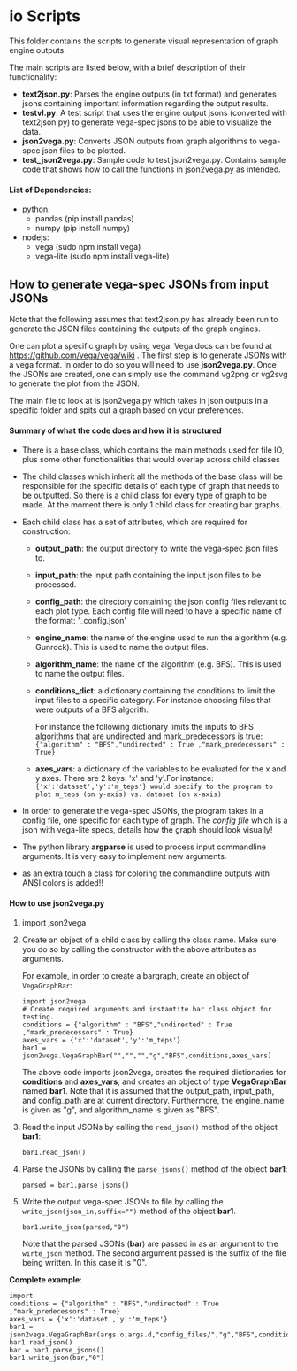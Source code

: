 # io Scripts

This folder contains the scripts to generate visual representation of graph engine outputs.

The main scripts are listed below, with a brief description of their functionality:
* **text2json.py**: Parses the engine outputs (in txt format) and generates jsons containing important information regarding the output results.
* **testvl.py**: A test script that uses the engine output jsons (converted with text2json.py) to generate vega-spec jsons to be able to visualize the data.
* **json2vega.py**: Converts JSON outputs from graph algorithms to vega-spec json files to be plotted.
* **test_json2vega.py**: Sample code to test json2vega.py. Contains sample code that shows how to call the functions in json2vega.py as intended.

#### List of Dependencies:
* python:
	* pandas (pip install pandas)
	* numpy (pip install numpy)
* nodejs:
	* vega (sudo npm install vega)
	* vega-lite (sudo npm install vega-lite)

## How to generate vega-spec JSONs from input JSONs
Note that the following assumes that text2json.py has already been run to generate the JSON files containing the outputs of the graph engines.

One can plot a specific graph by using vega. Vega docs can be found at https://github.com/vega/vega/wiki .
The first step is to generate JSONs with a vega format. In order to do so you will need to use **json2vega.py**. Once the JSONs are created, one can simply use the command vg2png or vg2svg to generate the plot from the JSON.

The main file to look at is json2vega.py which takes in json outputs in a specific folder and spits out a graph based on your preferences.

#### Summary of what the code does and how it is structured

* There is a base class, which contains the main methods used for file IO, plus some other functionalities that would overlap across child classes
* The child classes which inherit all the methods of the base class will be responsible for the specific details of each type of graph that needs to be outputted. So there is a child class for every type of graph to be made. At the moment there is only 1 child class for creating bar graphs.
* Each child class has a set of attributes, which are required for construction:
	* **output_path**: the output directory to write the vega-spec json files to.
	* **input_path**: the input path containing the input json files to be processed.
	* **config_path**: the directory containing the json config files relevant to each plot type.
		Each config file will need to have a specific name of the format: '<plot type>\_config.json'
	* **engine_name**: the name of the engine used to run the algorithm (e.g. Gunrock). This is used to name the output files.
	* **algorithm_name**: the name of the algorithm (e.g. BFS). This is used to name the output files.
	* **conditions_dict**: a dictionary containing the conditions to limit the input files to a specific category. For instance choosing files that were outputs of a BFS algorith.

		For instance the following dictionary limits the inputs to BFS algorithms that are undirected and mark_predecessors is true:
		`{"algorithm" : "BFS","undirected" : True ,"mark_predecessors" : True}`
	* **axes_vars**: a dictionary of the variables to be evaluated for the x and y axes. There are 2 keys: 'x' and 'y'.For instance:
	`{'x':'dataset','y':'m_teps'} would specify to the program to plot m_teps (on y-axis) vs. dataset (on x-axis)`

* In order to generate the vega-spec JSONs, the program takes in a config file, one specific for each type of graph. The _config file_ which is  a json with vega-lite specs, details how the graph should look visually!
* The python library **argparse** is used to process input commandline arguments. It is very easy to implement new arguments.
* as an extra touch  a class for coloring the commandline outputs with ANSI colors is added!!

#### How to use json2vega.py
1. import json2vega
2. Create an object of a child class by calling the class name. Make sure you do so by calling the constructor with the above attributes as arguments.

	For example, in order to create a bargraph, create an object of `VegaGraphBar`:
	```
	import json2vega
	# Create required arguments and instantite bar class object for testing.
	conditions = {"algorithm" : "BFS","undirected" : True ,"mark_predecessors" : True}
	axes_vars = {'x':'dataset','y':'m_teps'}
	bar1 = json2vega.VegaGraphBar("","","","g","BFS",conditions,axes_vars)
	```
	The above code imports json2vega, creates the required dictionaries for **conditions** and **axes_vars**, and creates an object of type **VegaGraphBar** named **bar1**.
	Note that it is assumed that the output_path, input_path, and config_path are at current directory.
	Furthermore, the engine_name is given as "g", and algorithm_name is given as "BFS".
3. Read the input JSONs by calling the `read_json()` method of the object **bar1**:

	```
	bar1.read_json()
	```
4. Parse the JSONs by calling the `parse_jsons()` method of the object **bar1**:

	```
	parsed = bar1.parse_jsons()
	```
5. Write the output vega-spec JSONs to file by calling the `write_json(json_in,suffix="")` method of the object **bar1**.

	```
	bar1.write_json(parsed,"0")
	```

	Note that the parsed JSONs (**bar**) are passed in as an argument to the `wirte_json` method. The second argument passed is the suffix of the file being written. In this case it is "0".

**Complete example**:
```
import
conditions = {"algorithm" : "BFS","undirected" : True ,"mark_predecessors" : True}
axes_vars = {'x':'dataset','y':'m_teps'}
bar1 = json2vega.VegaGraphBar(args.o,args.d,"config_files/","g","BFS",conditions,axes_vars)
bar1.read_json()
bar = bar1.parse_jsons()
bar1.write_json(bar,"0")
```

